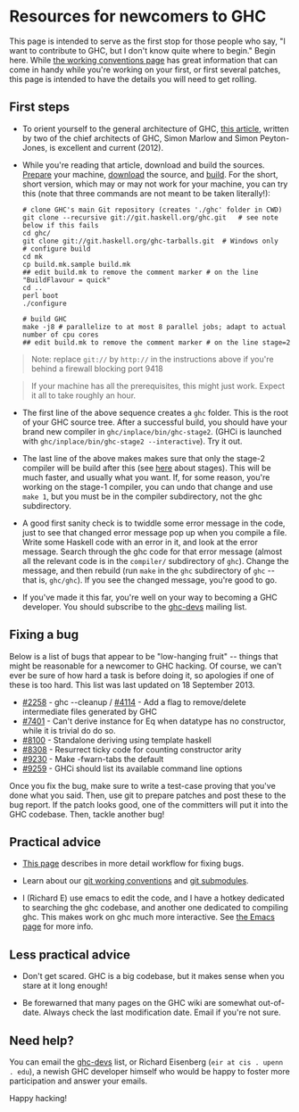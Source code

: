 # Resources for newcomers to GHC


This page is intended to serve as the first stop for those people who say, "I want to contribute to GHC, but I don't know quite where to begin." Begin here. While [the working conventions page](working-conventions) has great information that can come in handy while you're working on your first, or first several patches, this page is intended to have the details you will need to get rolling.

## First steps

- To orient yourself to the general architecture of GHC, [ this article](http://www.aosabook.org/en/ghc.html), written by two of the chief architects of GHC, Simon Marlow and Simon Peyton-Jones, is excellent and current (2012).

- While you're reading that article, download and build the sources. [Prepare](building/preparation) your machine, [download](building/getting-the-sources) the source, and [build](building/hacking). For the short, short version, which may or may not work for your machine, you can try this (note that three commands are not meant to be taken literally!):

  ```
  # clone GHC's main Git repository (creates './ghc' folder in CWD)
  git clone --recursive git://git.haskell.org/ghc.git   # see note below if this fails
  cd ghc/
  git clone git://git.haskell.org/ghc-tarballs.git  # Windows only
  # configure build
  cd mk
  cp build.mk.sample build.mk
  ## edit build.mk to remove the comment marker # on the line "BuildFlavour = quick"
  cd ..
  perl boot
  ./configure

  # build GHC
  make -j8 # parallelize to at most 8 parallel jobs; adapt to actual number of cpu cores
  ## edit build.mk to remove the comment marker # on the line stage=2
  ```

>
> Note: replace `git://` by `http://` in the instructions above if you're behind a firewall blocking port 9418

>
> If your machine has all the prerequisites, this might just work. Expect it all to take roughly an hour.

- The first line of the above sequence creates a `ghc` folder. This is the root of your GHC source tree. After a successful build, you should have your brand new compiler in `ghc/inplace/bin/ghc-stage2`. (GHCi is launched with `ghc/inplace/bin/ghc-stage2 --interactive`). Try it out.

- The last line of the above makes makes sure that only the stage-2 compiler will be build after this (see [here](building/architecture/idiom/stages) about stages). This will be much faster, and usually what you want. If, for some reason, you're working on the stage-1 compiler, you can undo that change and use `make 1`, but you must be in the compiler subdirectory, not the ghc subdirectory.

- A good first sanity check is to twiddle some error message in the code, just to see that changed error message pop up when you compile a file. Write some Haskell code with an error in it, and look at the error message. Search through the ghc code for that error message (almost all the relevant code is in the `compiler/` subdirectory of `ghc`). Change the message, and then rebuild (run `make` in the `ghc` subdirectory of `ghc` -- that is, `ghc/ghc`). If you see the changed message, you're good to go.

- If you've made it this far, you're well on your way to becoming a GHC developer. You should subscribe to the [ ghc-devs](http://www.haskell.org/mailman/listinfo/ghc-devs) mailing list.

## Fixing a bug


Below is a list of bugs that appear to be "low-hanging fruit" -- things that might be reasonable for a newcomer to GHC hacking. Of course, we can't ever be sure of how hard a task is before doing it, so apologies if one of these is too hard. This list was last updated on 18 September 2013.

- [\#2258](https://gitlab.haskell.org//ghc/ghc/issues/2258) - ghc --cleanup / [\#4114](https://gitlab.haskell.org//ghc/ghc/issues/4114) - Add a flag to remove/delete intermediate files generated by GHC
- [\#7401](https://gitlab.haskell.org//ghc/ghc/issues/7401) - Can't derive instance for Eq when datatype has no constructor, while it is trivial do do so.
- [\#8100](https://gitlab.haskell.org//ghc/ghc/issues/8100) - Standalone deriving using template haskell
- [\#8308](https://gitlab.haskell.org//ghc/ghc/issues/8308) - Resurrect ticky code for counting constructor arity
- [\#9230](https://gitlab.haskell.org//ghc/ghc/issues/9230) - Make -fwarn-tabs the default
- [\#9259](https://gitlab.haskell.org//ghc/ghc/issues/9259) - GHCi should list its available command line options


Once you fix the bug, make sure to write a test-case proving that you've done what you said. Then, use git to prepare patches and post these to the bug report. If the patch looks good, one of the committers will put it into the GHC codebase. Then, tackle another bug!

## Practical advice

- [This page](working-conventions/fixing-bugs) describes in more detail workflow for fixing bugs.

- Learn about our [git working conventions](working-conventions/git) and [git submodules](working-conventions/git/submodules).

- I (Richard E) use emacs to edit the code, and I have a hotkey dedicated to searching the ghc codebase, and another one dedicated to compiling ghc. This makes work on ghc much more interactive. See [the Emacs page](emacs) for more info.

## Less practical advice

- Don't get scared. GHC is a big codebase, but it makes sense when you stare at it long enough!

- Be forewarned that many pages on the GHC wiki are somewhat out-of-date. Always check the last modification date. Email if you're not sure.

## Need help?


You can email the [ ghc-devs](http://www.haskell.org/mailman/listinfo/ghc-devs) list, or Richard Eisenberg (`eir at cis . upenn . edu`), a newish GHC developer himself who would be happy to foster more participation and answer your emails.


Happy hacking!

